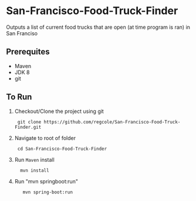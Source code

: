 # San-Francisco-Food-Truck-Finder
Outputs a list of current food trucks that are open (at time program is ran) in San Franciso

## Prerequites

- Maven
- JDK 8
- git

## To Run

1. Checkout/Clone the project using git
   ```shell
    git clone https://github.com/regcole/San-Francisco-Food-Truck-Finder.git
    ```
2. Navigate to root of folder
   ```shell
    cd San-Francisco-Food-Truck-Finder
    ```
 3. Run `Maven` install
    ```shell
      mvn install 
    ``` 
 4. Run "mvn springboot:run"
    ```shell 
       mvn spring-boot:run
    ``` 
 